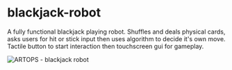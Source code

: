 # blackjack-robot
A fully functional blackjack playing robot. Shuffles and deals physical cards, asks users for hit or stick input then uses algorithm to decide it's own move. Tactile button to start interaction then touchscreen gui for gameplay.

![ARTOPS - blackjack robot](/images/IMG_5511.JPG)
